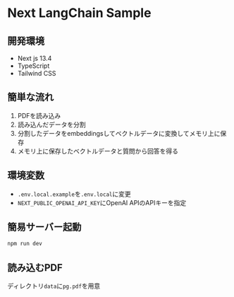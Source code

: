 # Next LangChain Sample

## 開発環境

- Next js 13.4
- TypeScript
- Tailwind CSS

## 簡単な流れ

1. PDFを読み込み
2. 読み込んだデータを分割
3. 分割したデータをembeddingsしてベクトルデータに変換してメモリ上に保存
4. メモリ上に保存したベクトルデータと質問から回答を得る

## 環境変数

- `.env.local.example`を`.env.local`に変更
- `NEXT_PUBLIC_OPENAI_API_KEY`にOpenAI APIのAPIキーを指定

## 簡易サーバー起動

```bash
npm run dev
```

## 読み込むPDF

ディレクトリ`data`に`pg.pdf`を用意
